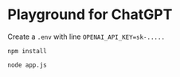 # Playground for ChatGPT

Create a `.env` with line `OPENAI_API_KEY=sk-.....`

`npm install`

`node app.js`
